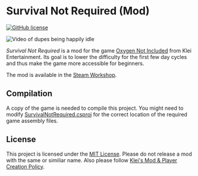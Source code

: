 # Survival Not Required (Mod)

[![GitHub license](https://img.shields.io/github/license/sungaila/SurvivalNotRequired?style=flat-square)](https://github.com/sungaila/SurvivalNotRequired/blob/master/LICENSE)

![Video of dupes being happily idle](https://raw.githubusercontent.com/sungaila/SurvivalNotRequired/master/etc/ReadmeThumbnail.gif)

_Survival Not Required_ is a mod for the game [Oxygen Not Included](https://www.klei.com/games/oxygen-not-included) from Klei Entertainment. Its goal is to lower the difficulty for the first few day cycles and thus make the game more accessible for beginners.

The mod is available in the [Steam Workshop](https://steamcommunity.com/sharedfiles/filedetails/?id=2840201171).

## Compilation
A copy of the game is needed to compile this project. You might need to modify [SurvivalNotRequired.csproj](https://github.com/sungaila/SurvivalNotRequired/blob/master/src/SurvivalNotRequired.csproj) for the correct location of the required game assembly files.

## License
This project is licensed under the [MIT License](https://github.com/sungaila/SurvivalNotRequired/blob/master/LICENSE). Please do not release a mod with the same or similiar name. Also please follow [Klei's Mod & Player Creation Policy](https://www.klei.com/mod-player-creation-policy).